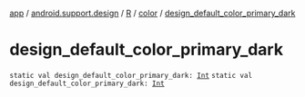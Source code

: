 [app](../../../index.md) / [android.support.design](../../index.md) / [R](../index.md) / [color](index.md) / [design_default_color_primary_dark](./design_default_color_primary_dark.md)

# design_default_color_primary_dark

`static val design_default_color_primary_dark: `[`Int`](https://kotlinlang.org/api/latest/jvm/stdlib/kotlin/-int/index.html)
`static val design_default_color_primary_dark: `[`Int`](https://kotlinlang.org/api/latest/jvm/stdlib/kotlin/-int/index.html)